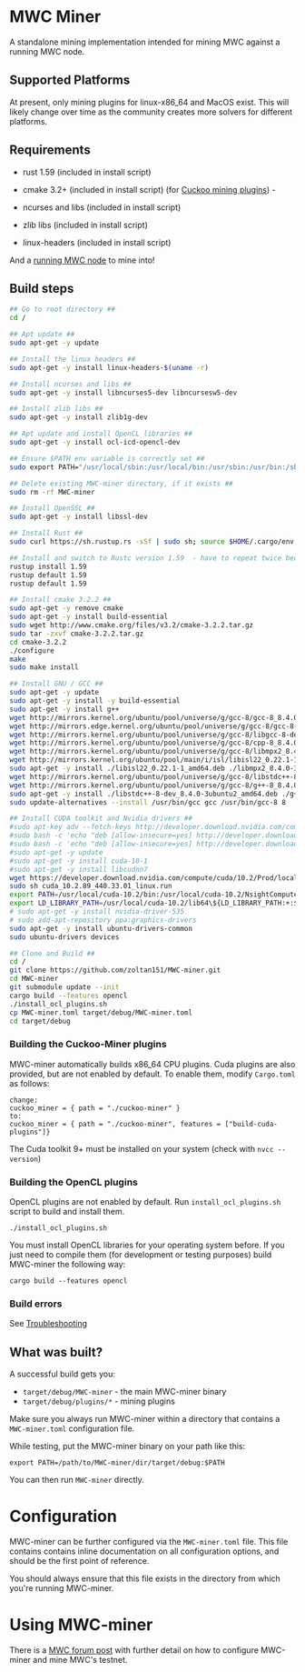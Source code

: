 
# MWC Miner

A standalone mining implementation intended for mining MWC against a running MWC node.

## Supported Platforms

At present, only mining plugins for linux-x86_64 and MacOS exist. This will likely change over time as the community creates more solvers for different platforms.

## Requirements

- rust 1.59 (included in install script)
  
- cmake 3.2+ (included in install script) (for [Cuckoo mining plugins]((https://github.com/mimblewimble/cuckoo-miner))) -

- ncurses and libs (included in install script)
- zlib libs (included in install script)
- linux-headers (included in install script)

And a [running MWC node](https://github.com/mimblewimble/MWC/blob/master/doc/build.md) to mine into!

## Build steps

```sh
## Go to root directory ##
cd /

## Apt update ##
sudo apt-get -y update

## Install the linux headers ##
sudo apt-get -y install linux-headers-$(uname -r)

## Install ncurses and libs ##
sudo apt-get -y install libncurses5-dev libncursesw5-dev

## Install zlib libs ##
sudo apt-get -y install zlib1g-dev

## Apt update and install OpenCL libraries ##
sudo apt-get -y install ocl-icd-opencl-dev

## Ensure $PATH env variable is correctly set ##
sudo export PATH="/usr/local/sbin:/usr/local/bin:/usr/sbin:/usr/bin:/sbin:/bin:/usr/games:/usr/local/games"

## Delete existing MWC-miner directory, if it exists ##
sudo rm -rf MWC-miner

## Install OpenSSL ##
sudo apt-get -y install libssl-dev

## Install Rust ##
sudo curl https://sh.rustup.rs -sSf | sudo sh; source $HOME/.cargo/env 

## Install and switch to Rustc version 1.59  - have to repeat twice because it doesn't take the first time, for some reason. Will have to look into that later. ##
rustup install 1.59
rustup default 1.59
rustup default 1.59

## Install cmake 3.2.2 ##
sudo apt-get -y remove cmake
sudo apt-get -y install build-essential
sudo wget http://www.cmake.org/files/v3.2/cmake-3.2.2.tar.gz
sudo tar -zxvf cmake-3.2.2.tar.gz
cd cmake-3.2.2
./configure
make
sudo make install

## Install GNU / GCC ##
sudo apt-get -y update
sudo apt-get -y install -y build-essential
sudo apt-get -y install g++
wget http://mirrors.kernel.org/ubuntu/pool/universe/g/gcc-8/gcc-8_8.4.0-3ubuntu2_amd64.deb
wget http://mirrors.edge.kernel.org/ubuntu/pool/universe/g/gcc-8/gcc-8-base_8.4.0-3ubuntu2_amd64.deb
wget http://mirrors.kernel.org/ubuntu/pool/universe/g/gcc-8/libgcc-8-dev_8.4.0-3ubuntu2_amd64.deb
wget http://mirrors.kernel.org/ubuntu/pool/universe/g/gcc-8/cpp-8_8.4.0-3ubuntu2_amd64.deb
wget http://mirrors.kernel.org/ubuntu/pool/universe/g/gcc-8/libmpx2_8.4.0-3ubuntu2_amd64.deb
wget http://mirrors.kernel.org/ubuntu/pool/main/i/isl/libisl22_0.22.1-1_amd64.deb
sudo apt-get -y install ./libisl22_0.22.1-1_amd64.deb ./libmpx2_8.4.0-3ubuntu2_amd64.deb ./cpp-8_8.4.0-3ubuntu2_amd64.deb ./libgcc-8-dev_8.4.0-3ubuntu2_amd64.deb ./gcc-8-base_8.4.0-3ubuntu2_amd64.deb ./gcc-8_8.4.0-3ubuntu2_amd64.deb
wget http://mirrors.kernel.org/ubuntu/pool/universe/g/gcc-8/libstdc++-8-dev_8.4.0-3ubuntu2_amd64.deb
wget http://mirrors.kernel.org/ubuntu/pool/universe/g/gcc-8/g++-8_8.4.0-3ubuntu2_amd64.deb
sudo apt-get -y install ./libstdc++-8-dev_8.4.0-3ubuntu2_amd64.deb ./g++-8_8.4.0-3ubuntu2_amd64.deb
sudo update-alternatives --install /usr/bin/gcc gcc /usr/bin/gcc-8 8

## Install CUDA toolkit and Nvidia drivers ##
#sudo apt-key adv --fetch-keys http://developer.download.nvidia.com/compute/cuda/repos/ubuntu1804/x86_64/7fa2af80.pub
#sudo bash -c 'echo "deb [allow-insecure=yes] http://developer.download.nvidia.com/compute/cuda/repos/ubuntu1804/x86_64 /" > /etc/apt/sources.list.d/cuda.list'
#sudo bash -c 'echo "deb [allow-insecure=yes] http://developer.download.nvidia.com/compute/machine-learning/repos/ubuntu1804/x86_64 /" > /etc/apt/sources.list.d/cuda_learn.list'
#sudo apt-get -y update
#sudo apt-get -y install cuda-10-1
#sudo apt-get -y install libcudnn7
wget https://developer.download.nvidia.com/compute/cuda/10.2/Prod/local_installers/cuda_10.2.89_440.33.01_linux.run
sudo sh cuda_10.2.89_440.33.01_linux.run
export PATH=/usr/local/cuda-10.2/bin:/usr/local/cuda-10.2/NsightCompute-2019.1${PATH:+:${PATH}}
export LD_LIBRARY_PATH=/usr/local/cuda-10.2/lib64\${LD_LIBRARY_PATH:+:${LD_LIBRARY_PATH}}
# sudo apt-get -y install nvidia-driver-535
# sudo add-apt-repository ppa:graphics-drivers
sudo apt-get -y install ubuntu-drivers-common
sudo ubuntu-drivers devices

## Clone and Build ##
cd /
git clone https://github.com/zoltan151/MWC-miner.git
cd MWC-miner
git submodule update --init
cargo build --features opencl 
./install_ocl_plugins.sh
cp MWC-miner.toml target/debug/MWC-miner.toml
cd target/debug
```

### Building the Cuckoo-Miner plugins

MWC-miner automatically builds x86_64 CPU plugins. Cuda plugins are also provided, but are
not enabled by default. To enable them, modify `Cargo.toml` as follows:

```
change:
cuckoo_miner = { path = "./cuckoo-miner" }
to:
cuckoo_miner = { path = "./cuckoo-miner", features = ["build-cuda-plugins"]}
```

The Cuda toolkit 9+ must be installed on your system (check with `nvcc --version`)

### Building the OpenCL plugins
OpenCL plugins are not enabled by default. Run `install_ocl_plugins.sh` script to build and install them.

```
./install_ocl_plugins.sh
```
You must install OpenCL libraries for your operating system before.
If you just need to compile them (for development or testing purposes) build MWC-miner the following way:

```
cargo build --features opencl
```

### Build errors

See [Troubleshooting](https://github.com/mimblewimble/docs/wiki/Troubleshooting)

## What was built?

A successful build gets you:

 - `target/debug/MWC-miner` - the main MWC-miner binary
 - `target/debug/plugins/*` - mining plugins

Make sure you always run MWC-miner within a directory that contains a
`MWC-miner.toml` configuration file.

While testing, put the MWC-miner binary on your path like this:

```
export PATH=/path/to/MWC-miner/dir/target/debug:$PATH
```

You can then run `MWC-miner` directly.

# Configuration

MWC-miner can be further configured via the `MWC-miner.toml` file.
This file contains contains inline documentation on all configuration
options, and should be the first point of reference.

You should always ensure that this file exists in the directory from which you're
running MWC-miner.

# Using MWC-miner

There is a [MWC forum post](https://www.MWC-forum.org/t/how-to-mine-cuckoo-30-in-MWC-help-us-test-and-collect-stats/152) with further detail on how to configure MWC-miner and mine MWC's testnet.
